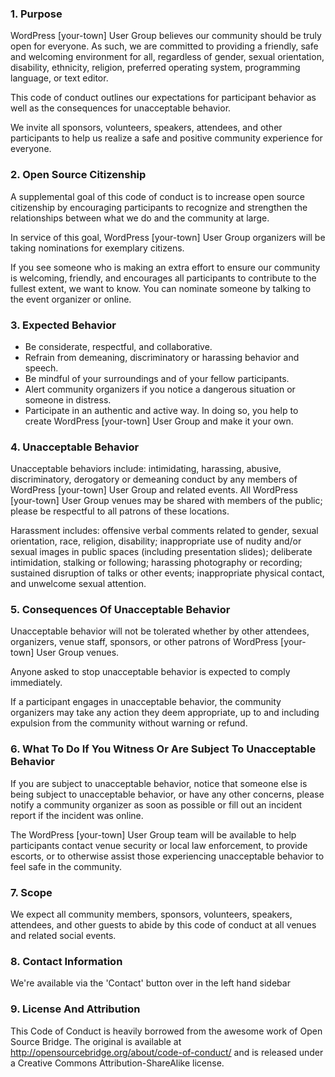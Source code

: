 ### 1. Purpose
WordPress [your-town] User Group believes our community should be truly open for everyone. As such, we are committed to providing a friendly, safe and welcoming environment for all, regardless of gender, sexual orientation, disability, ethnicity, religion, preferred operating system, programming language, or text editor.

This code of conduct outlines our expectations for participant behavior as well as the consequences for unacceptable behavior.

We invite all sponsors, volunteers, speakers, attendees, and other participants to help us realize a safe and positive community experience for everyone.

### 2. Open Source Citizenship
A supplemental goal of this code of conduct is to increase open source citizenship by encouraging participants to recognize and strengthen the relationships between what we do and the community at large.

In service of this goal, WordPress [your-town] User Group organizers will be taking nominations for exemplary citizens.

If you see someone who is making an extra effort to ensure our community is welcoming, friendly, and encourages all participants to contribute to the fullest extent, we want to know. You can nominate someone by talking to the event organizer or online.

### 3. Expected Behavior

*   Be considerate, respectful, and collaborative.
*   Refrain from demeaning, discriminatory or harassing behavior and speech.
*   Be mindful of your surroundings and of your fellow participants.
*   Alert community organizers if you notice a dangerous situation or someone in distress.
*   Participate in an authentic and active way. In doing so, you help to create WordPress [your-town] User Group and make it your own.

### 4. Unacceptable Behavior
Unacceptable behaviors include: intimidating, harassing, abusive, discriminatory, derogatory or demeaning conduct by any members of WordPress [your-town] User Group and related events. All WordPress [your-town] User Group venues may be shared with members of the public; please be respectful to all patrons of these locations.

Harassment includes: offensive verbal comments related to gender, sexual orientation, race, religion, disability; inappropriate use of nudity and/or sexual images in public spaces (including presentation slides); deliberate intimidation, stalking or following; harassing photography or recording; sustained disruption of talks or other events; inappropriate physical contact, and unwelcome sexual attention.

### 5. Consequences Of Unacceptable Behavior
Unacceptable behavior will not be tolerated whether by other attendees, organizers, venue staff, sponsors, or other patrons of WordPress [your-town] User Group venues.

Anyone asked to stop unacceptable behavior is expected to comply immediately.

If a participant engages in unacceptable behavior, the community organizers may take any action they deem appropriate, up to and including expulsion from the community without warning or refund.

### 6. What To Do If You Witness Or Are Subject To Unacceptable Behavior
If you are subject to unacceptable behavior, notice that someone else is being subject to unacceptable behavior, or have any other concerns, please notify a community organizer as soon as possible or fill out an incident report if the incident was online.

The WordPress [your-town] User Group team will be available to help participants contact venue security or local law enforcement, to provide escorts, or to otherwise assist those experiencing unacceptable behavior to feel safe in the community.

### 7. Scope
We expect all community members, sponsors, volunteers, speakers, attendees, and other guests to abide by this code of conduct at all venues and related social events.

### 8. Contact Information
We're available via the 'Contact' button over in the left hand sidebar

### 9. License And Attribution
This Code of Conduct is heavily borrowed from the awesome work of Open Source Bridge. The original is available at http://opensourcebridge.org/about/code-of-conduct/ and is released under a Creative Commons Attribution-ShareAlike license.
